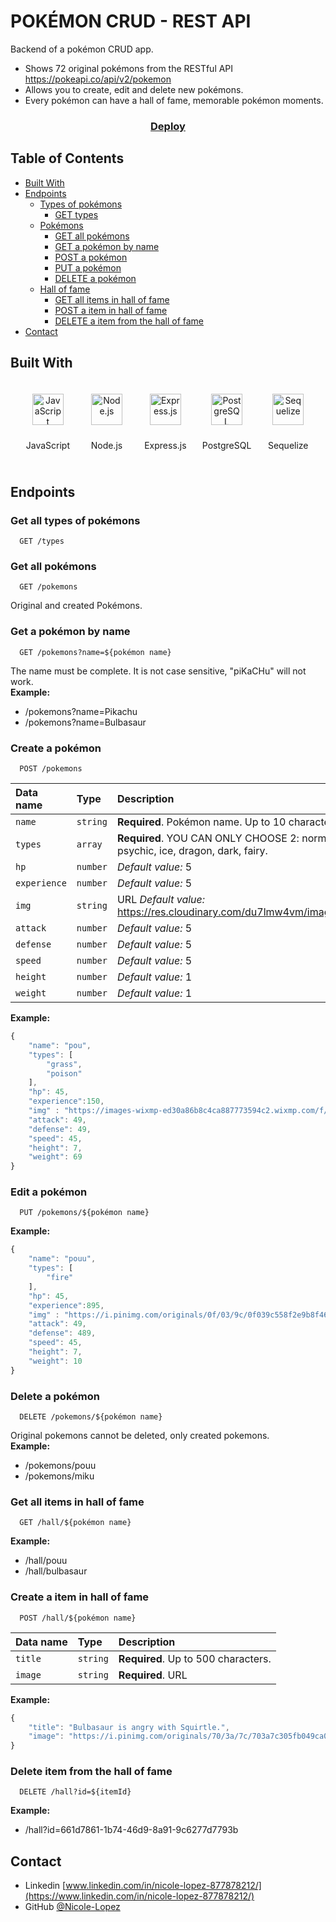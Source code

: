 # POKÉMON CRUD - REST API

Backend of a pokémon CRUD app.

+ Shows 72 original pokémons from the RESTful API https://pokeapi.co/api/v2/pokemon
+ Allows you to create, edit and delete new pokémons.
+ Every pokémon can have a hall of fame, memorable pokémon moments.

<div align="center">
  <h3>
    <a href="https://crud-pokemon.onrender.com">
      Deploy
    </a>
  </h3>
</div>

<!-- TABLE OF CONTENTS -->
## Table of Contents
- [Built With](#built-with)
- [Endpoints](#endpoints)
  - [Types of pokémons](#get-all-types-of-pokémons)
      - [GET types](#get-all-types-of-pokémons)
  - [Pokémons](#get-all-pokémons)
      - [GET all pokémons](#get-all-pokémons)
      - [GET a pokémon by name](#get-a-pokémon-by-name)
      - [POST a pokémon](#create-a-pokémon)	  
      - [PUT a pokémon](#edit-a-pokémon)
      - [DELETE a pokémon](#delete-a-pokémon)  
  - [Hall of fame](#get-all-items-in-hall-of-fame)
      - [GET all items in hall of fame](#get-all-items-in-hall-of-fame)
      - [POST a item in hall of fame](#create-a-item-in-hall-of-fame)
      - [DELETE a item from the hall of fame](#delete-item-from-the-hall-of-fame)
- [Contact](#contact)

## Built With
<div align="center">  
<span style="margin: 10px; display:inline-block">
<img style="margin: 10px" src="https://profilinator.rishav.dev/skills-assets/javascript-original.svg" alt="JavaScript" height="50" />  
<p>JavaScript</p>
</span>

<span style="margin: 10px; display:inline-block">
<img style="margin: 10px" src="https://profilinator.rishav.dev/skills-assets/nodejs-original-wordmark.svg" alt="Node.js" height="50" />  
<p>Node.js</p>
</span>

<span style="margin: 10px; display:inline-block">
<img style="margin: 10px" src="https://profilinator.rishav.dev/skills-assets/express-original-wordmark.svg" alt="Express.js" height="50" />  
<p>Express.js</p>
</span>

<span style="margin: 10px; display:inline-block">
<img style="margin: 10px" src="https://profilinator.rishav.dev/skills-assets/postgresql-original-wordmark.svg" alt="PostgreSQL" height="50" />  
<p>PostgreSQL</p>
</span>

<span style="margin: 10px; display:inline-block">
<img style="margin: 10px" src="https://seeklogo.com/images/S/sequelize-logo-9A5075DB9F-seeklogo.com.png" alt="Sequelize" height="50" />  
<p>Sequelize</p>
</span>
</div>

## Endpoints

### Get all types of pokémons

```http
  GET /types
```

### Get all pokémons

```http
  GET /pokemons
```
Original and created Pokémons.

### Get a pokémon by name

```http
  GET /pokemons?name=${pokémon name}
```
The name must be complete. It is not case sensitive, "piKaCHu" will not work.\
**Example:**
* /pokemons?name=Pikachu
* /pokemons?name=Bulbasaur

### Create a pokémon

```http
  POST /pokemons
```
| Data name | Type     | Description                       |
| :-------- | :------- | :-------------------------------- |
| `name`      | `string` | **Required**. Pokémon name. Up to 10 characters. |
| `types`      | `array` | **Required**. YOU CAN ONLY CHOOSE 2: normal, fighting, flying, poison, ground, rock, bug, ghost, steel, fire, water, grass, electric, psychic, ice, dragon, dark, fairy. |
| `hp`      | `number` | *Default value:* 5 |
| `experience`      | `number` | *Default value:* 5 |
| `img`      | `string` | URL *Default value:* https://res.cloudinary.com/du7lmw4vm/image/upload/v1669690910/CRUD%20pokemon%20NO%20DELETE/silhouette_ylta04.png |
| `attack`      | `number` | *Default value:* 5 |
| `defense`      | `number` | *Default value:* 5 |
| `speed`      | `number` | *Default value:* 5 |
| `height`      | `number` | *Default value:* 1 |
| `weight`      | `number` | *Default value:* 1 |

**Example:**
```jsx
{
	"name": "pou",
	"types": [
		"grass",
		"poison"
	],
	"hp": 45,
	"experience":150,	
	"img" : "https://images-wixmp-ed30a86b8c4ca887773594c2.wixmp.com/f/12df0740-88bb-4c8e-8494-5b30eeefadb9/d65m9e7-19f765af-b7ad-4f22-8a20-0688b915d6c9.png/v1/fill/w_338,h_301,strp/pou_png_by_maiiracat_d65m9e7-fullview.png?token=eyJ0eXAiOiJKV1QiLCJhbGciOiJIUzI1NiJ9.eyJzdWIiOiJ1cm46YXBwOjdlMGQxODg5ODIyNjQzNzNhNWYwZDQxNWVhMGQyNmUwIiwiaXNzIjoidXJuOmFwcDo3ZTBkMTg4OTgyMjY0MzczYTVmMGQ0MTVlYTBkMjZlMCIsIm9iaiI6W1t7ImhlaWdodCI6Ijw9MzAxIiwicGF0aCI6IlwvZlwvMTJkZjA3NDAtODhiYi00YzhlLTg0OTQtNWIzMGVlZWZhZGI5XC9kNjVtOWU3LTE5Zjc2NWFmLWI3YWQtNGYyMi04YTIwLTA2ODhiOTE1ZDZjOS5wbmciLCJ3aWR0aCI6Ijw9MzM4In1dXSwiYXVkIjpbInVybjpzZXJ2aWNlOmltYWdlLm9wZXJhdGlvbnMiXX0.2jGSfSbY9PSSl5XVNw696qqpTv92XvCUlmuIzIExmZ0",
	"attack": 49,
	"defense": 49,
	"speed": 45,
	"height": 7,
	"weight": 69
}
```
### Edit a pokémon

```http
  PUT /pokemons/${pokémon name}
```
**Example:**
```jsx
{
	"name": "pouu",
	"types": [
		"fire"
	],
	"hp": 45,
	"experience":895,
	"img" : "https://i.pinimg.com/originals/0f/03/9c/0f039c558f2e9b8f468797c68105dd9a.jpg",
	"attack": 49,
	"defense": 489,
	"speed": 45,
	"height": 7,
	"weight": 10
}
```

### Delete a pokémon

```http
  DELETE /pokemons/${pokémon name}
```
Original pokemons cannot be deleted, only created pokemons.\
**Example:**
* /pokemons/pouu
* /pokemons/miku

### Get all items in hall of fame

```http
  GET /hall/${pokémon name}
```
**Example:**
* /hall/pouu
* /hall/bulbasaur

### Create a item in hall of fame

```http
  POST /hall/${pokémon name}
```
| Data name | Type     | Description                       |
| :-------- | :------- | :-------------------------------- |
| `title`      | `string` | **Required**. Up to 500 characters. |
| `image`      | `string` |  **Required**. URL |

**Example:**
```jsx
{
	"title": "Bulbasaur is angry with Squirtle.",
	"image": "https://i.pinimg.com/originals/70/3a/7c/703a7c305fb049ca0f790da383fc9908.jpg"
}
```

### Delete item from the hall of fame

```http
  DELETE /hall?id=${itemId}
```
**Example:**
* /hall?id=661d7861-1b74-46d9-8a91-9c6277d7793b


## Contact
- Linkedin [www.linkedin.com/in/nicole-lopez-877878212/](https://www.linkedin.com/in/nicole-lopez-877878212/)
- GitHub [@Nicole-Lopez](https://github.com/Nicole-Lopez)
